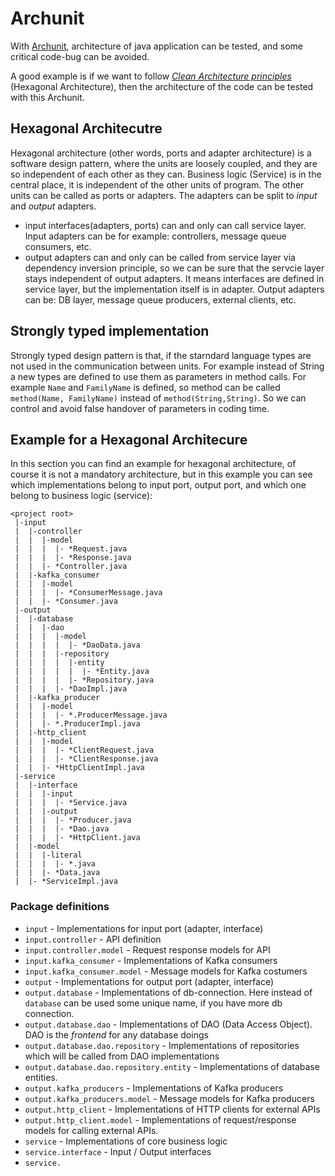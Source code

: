 # Archunit

With [Archunit](https://www.archunit.org), architecture of java application can be tested, and some critical code-bug can be avoided. 

A good example is if we want to follow [_Clean Architecture principles_](https://amzn.eu/d/89Oz8Ff) (Hexagonal Architecture), then the architecture of the code can be tested with this Archunit.

## Hexagonal Architecutre

Hexagonal architecture (other words, ports and adapter architecture) is a software design pattern, where the units are loosely coupled, and they are so independent of each other as they can. Business logic (Service) is in the central place, it is independent of the other units of program. The other units can be called as ports or adapters. The adapters can be split to _input_ and _output_ adapters.

- input interfaces(adapters, ports) can and only can call service layer. Input adapters can be for example: controllers, message queue consumers, etc.
- output adapters can and only can be called from service layer via dependency inversion principle, so we can be sure that the servcie layer stays independent of output adapters. It means interfaces are defined in service layer, but the implementation itself is in adapter. Output adapters can be: DB layer, message queue producers, external clients, etc.

## Strongly typed implementation

Strongly typed design pattern is that, if the starndard language types are not used in the communication between units. For example instead of String a new types are defined to use them as parameters in method calls. For example `Name` and `FamilyName` is defined, so method can be called `method(Name, FamilyName)` instead of `method(String,String)`. So we can control and avoid false handover of parameters in coding time.

## Example for a Hexagonal Architecure

In this section you can find an example for hexagonal architecture, of course it is not a mandatory architecture, but in this example you can see which implementations belong to input port, output port, and which one belong to business logic (service):

```text
<project root>
 |-input
 |  |-controller
 |  |  |-model
 |  |  |  |- *Request.java
 |  |  |  |- *Response.java
 |  |  |- *Controller.java
 |  |-kafka_consumer
 |  |  |-model
 |  |  |  |- *ConsumerMessage.java
 |  |  |- *Consumer.java
 |-output
 |  |-database
 |  |  |-dao
 |  |  |  |-model
 |  |  |  |  |- *DaoData.java
 |  |  |  |-repository
 |  |  |  |  |-entity
 |  |  |  |  |  |- *Entity.java
 |  |  |  |  |- *Repository.java
 |  |  |  |- *DaoImpl.java
 |  |-kafka_producer
 |  |  |-model
 |  |  |  |- *.ProducerMessage.java
 |  |  |- *.ProducerImpl.java
 |  |-http_client
 |  |  |-model
 |  |  |  |- *ClientRequest.java
 |  |  |  |- *ClientResponse.java
 |  |  |- *HttpClientImpl.java
 |-service
 |  |-interface
 |  |  |-input
 |  |  |  |- *Service.java
 |  |  |-output
 |  |  |  |- *Producer.java
 |  |  |  |- *Dao.java
 |  |  |  |- *HttpClient.java
 |  |-model
 |  |  |-literal
 |  |  |  |- *.java
 |  |  |- *Data.java
 |  |- *ServiceImpl.java
```
### Package definitions

- `input` - Implementations for input port (adapter, interface)
- `input.controller` - API definition
- `input.controller.model` - Request response models for API
- `input.kafka_consumer` - Implementations of Kafka consumers
- `input.kafka_consumer.model` - Message models for Kafka costumers
- `output` - Implementations for output port (adapter, interface)
- `output.database` - Implementations of db-connection. Here instead of `database` can be used some unique name, if you have more db connection. 
- `output.database.dao` - Implementations of DAO (Data Access Object). DAO is the _frontend_ for any database doings
- `output.database.dao.repository` - Implementations of repositories which will be called from DAO implementations
- `output.database.dao.repository.entity` - Implementations of database entities.
- `output.kafka_producers` - Implementations of Kafka producers
- `output.kafka_producers.model` - Message models for Kafka producers
- `output.http_client` - Implementations of HTTP clients for external APIs
- `output.http_client.model` - Implementations of request/response models for calling external APIs.
- `service` - Implementations of core business logic
- `service.interface` - Input / Output interfaces
- `service.`

